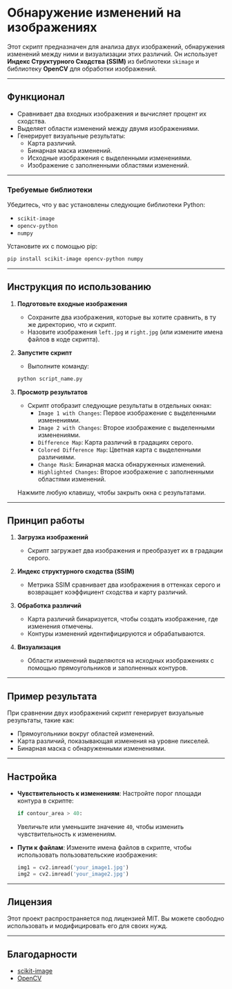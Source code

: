 # Обнаружение изменений на изображениях

Этот скрипт предназначен для анализа двух изображений, обнаружения изменений между ними и визуализации этих различий. Он использует **Индекс Структурного Сходства (SSIM)** из библиотеки `skimage` и библиотеку **OpenCV** для обработки изображений.

---

## Функционал

- Сравнивает два входных изображения и вычисляет процент их сходства.
- Выделяет области изменений между двумя изображениями.
- Генерирует визуальные результаты:
  - Карта различий.
  - Бинарная маска изменений.
  - Исходные изображения с выделенными изменениями.
  - Изображение с заполненными областями изменений.

---


### Требуемые библиотеки

Убедитесь, что у вас установлены следующие библиотеки Python:

- `scikit-image`
- `opencv-python`
- `numpy`

Установите их с помощью pip:

```bash
pip install scikit-image opencv-python numpy
```

---

## Инструкция по использованию

1. **Подготовьте входные изображения**
   - Сохраните два изображения, которые вы хотите сравнить, в ту же директорию, что и скрипт.
   - Назовите изображения `left.jpg` и `right.jpg` (или измените имена файлов в коде скрипта).

2. **Запустите скрипт**
   - Выполните команду:

   ```bash
   python script_name.py
   ```

3. **Просмотр результатов**
   - Скрипт отобразит следующие результаты в отдельных окнах:
     - `Image 1 with Changes`: Первое изображение с выделенными изменениями.
     - `Image 2 with Changes`: Второе изображение с выделенными изменениями.
     - `Difference Map`: Карта различий в градациях серого.
     - `Colored Difference Map`: Цветная карта с выделенными различиями.
     - `Change Mask`: Бинарная маска обнаруженных изменений.
     - `Highlighted Changes`: Второе изображение с заполненными областями изменений.

   Нажмите любую клавишу, чтобы закрыть окна с результатами.

---

## Принцип работы

1. **Загрузка изображений**
   - Скрипт загружает два изображения и преобразует их в градации серого.

2. **Индекс структурного сходства (SSIM)**
   - Метрика SSIM сравнивает два изображения в оттенках серого и возвращает коэффициент сходства и карту различий.

3. **Обработка различий**
   - Карта различий бинаризуется, чтобы создать изображение, где изменения отмечены.
   - Контуры изменений идентифицируются и обрабатываются.

4. **Визуализация**
   - Области изменений выделяются на исходных изображениях с помощью прямоугольников и заполненных контуров.

---

## Пример результата

При сравнении двух изображений скрипт генерирует визуальные результаты, такие как:

- Прямоугольники вокруг областей изменений.
- Карта различий, показывающая изменения на уровне пикселей.
- Бинарная маска с обнаруженными изменениями.

---

## Настройка

- **Чувствительность к изменениям**: Настройте порог площади контура в скрипте:
  ```python
  if contour_area > 40:
  ```
  Увеличьте или уменьшите значение `40`, чтобы изменить чувствительность к изменениям.

- **Пути к файлам**: Измените имена файлов в скрипте, чтобы использовать пользовательские изображения:
  ```python
  img1 = cv2.imread('your_image1.jpg')
  img2 = cv2.imread('your_image2.jpg')
  ```

---

## Лицензия

Этот проект распространяется под лицензией MIT. Вы можете свободно использовать и модифицировать его для своих нужд.

---

## Благодарности

- [scikit-image](https://scikit-image.org/)
- [OpenCV](https://opencv.org/)

